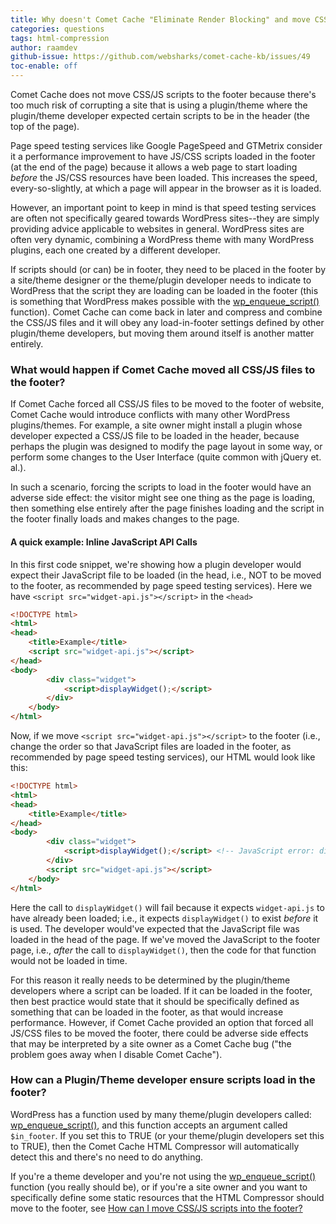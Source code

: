 ```yaml
---
title: Why doesn't Comet Cache "Eliminate Render Blocking" and move CSS/JS scripts into the footer?
categories: questions
tags: html-compression
author: raamdev
github-issue: https://github.com/websharks/comet-cache-kb/issues/49
toc-enable: off
---
```


Comet Cache does not move CSS/JS scripts to the footer because there's too much risk of corrupting a site that is using a plugin/theme where the plugin/theme developer expected certain scripts to be in the header (the top of the page). 

Page speed testing services like Google PageSpeed and GTMetrix consider it a performance improvement to have JS/CSS scripts loaded in the footer (at the end of the page) because it allows a web page to start loading _before_ the JS/CSS resources have been loaded. This increases the speed, every-so-slightly, at which a page will appear in the browser as it is loaded.

However, an important point to keep in mind is that speed testing services are often not specifically geared towards WordPress sites--they are simply providing advice applicable to websites in general. WordPress sites are often very dynamic, combining a WordPress theme with many WordPress plugins, each one created by a different developer.

If scripts should (or can) be in footer, they need to be placed in the footer by a site/theme designer or the theme/plugin developer needs to indicate to WordPress that the script they are loading can be loaded in the footer (this is something that WordPress makes possible with the [wp_enqueue_script()](http://codex.wordpress.org/Function_Reference/wp_enqueue_script) function). Comet Cache can come back in later and compress and combine the CSS/JS files and it will obey any load-in-footer settings defined by other plugin/theme developers, but moving them around itself is another matter entirely.

### What would happen if Comet Cache moved all CSS/JS files to the footer?

If Comet Cache forced all CSS/JS files to be moved to the footer of website, Comet Cache would introduce conflicts with many other WordPress plugins/themes. For example, a site owner might install a plugin whose developer expected a CSS/JS file to be loaded in the header, because perhaps the plugin was designed to modify the page layout in some way, or perform some changes to the User Interface (quite common with jQuery et. al.). 

In such a scenario, forcing the scripts to load in the footer would have an adverse side effect: the visitor might see one thing as the page is loading, then something else entirely after the page finishes loading and the script in the footer finally loads and makes changes to the page.

#### A quick example: Inline JavaScript API Calls

In this first code snippet, we're showing how a plugin developer would expect their JavaScript file to be loaded (in the head, i.e., NOT to be moved to the footer, as recommended by page speed testing services). Here we have `<script src="widget-api.js"></script>` in the `<head>`

```html
<!DOCTYPE html>
<html>
<head>
	<title>Example</title>
	<script src="widget-api.js"></script>
</head>
<body>
		<div class="widget">
			<script>displayWidget();</script>
		</div>
	</body>
</html>
```

Now, if we move `<script src="widget-api.js"></script>` to the footer (i.e., change the order so that JavaScript files are loaded in the footer, as recommended by page speed testing services), our HTML would look like this:

```html
<!DOCTYPE html>
<html>
<head>
	<title>Example</title>
</head>
<body>
		<div class="widget">
			<script>displayWidget();</script> <!-- JavaScript error: displayWidget is undefined. -->
		</div>
		<script src="widget-api.js"></script>
	</body>
</html>
```

Here the call to `displayWidget()` will fail because it expects `widget-api.js` to have already been loaded; i.e., it expects `displayWidget()` to exist _before_ it is used. The developer would've expected that the JavaScript file was loaded in the head of the page. If we've moved the JavaScript to the footer page, i.e., _after_ the call to `displayWidget()`, then the code for that function would not be loaded in time.

For this reason it really needs to be determined by the plugin/theme developers where a script can be loaded. If it can be loaded in the footer, then best practice would state that it should be specifically defined as something that can be loaded in the footer, as that would increase performance. However, if Comet Cache provided an option that forced all JS/CSS files to be moved the footer, there could be adverse side effects that may be interpreted by a site owner as a Comet Cache bug ("the problem goes away when I disable Comet Cache").

### How can a Plugin/Theme developer ensure scripts load in the footer?

WordPress has a function used by many theme/plugin developers called: [wp_enqueue_script()](http://codex.wordpress.org/Function_Reference/wp_enqueue_script), and this function accepts an argument called `$in_footer`. If you set this to TRUE (or your theme/plugin developers set this to TRUE), then the Comet Cache HTML Compressor will automatically detect this and there's no need to do anything.

If you're a theme developer and you're not using the [wp_enqueue_script()](http://codex.wordpress.org/Function_Reference/wp_enqueue_script) function (you really should be), or if you're a site owner and you want to specifically define some static resources that the HTML Compressor should move to the footer, see [How can I move CSS/JS scripts into the footer?](https://cometcache.com/kb-article/how-can-i-move-cssjs-scripts-into-the-footer/)
